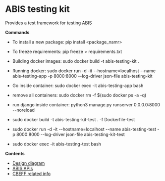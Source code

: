 # ABIS testing kit
Provides a test framework for testing ABIS

**Commands**

* To install a new package: pip install <package_namr>
* To freeze requirements: pip freeze > requirements.txt
* Building docker images: sudo docker build -t abis-testing-kit . 
* Running docker: sudo docker run -d -it --hostname=localhost --name abis-testing-app -p 8000:8000 --log-driver json-file abis-testing-kit
* Go inside container: sudo docker exec -it abis-testing-app bash
* remove all containers: sudo docker rm -f $(sudo docker ps -a -q)
* run django inside container: python3 manage.py runserver 0.0.0.0:8000 --noreload

* sudo docker build -t abis-testing-kit-test . -f Dockerfile-test
* sudo docker run -d -it --hostname=localhost --name abis-testing-test -p 8000:8000 --log-driver json-file abis-testing-kit-test
* sudo docker exec -it abis-testing-test bash

**Contents**
* [Design diagram](./docs/images/ABIS-kit%20diagram.jpg)
* [ABIS APIs](./docs/apis.md)
* [CBEFF related info](./docs/cbeff.xml.md)